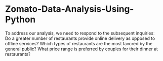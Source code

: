 # Zomato-Data-Analysis-Using-Python
To address our analysis, we need to respond to the subsequent inquiries:  Do a greater number of restaurants provide online delivery as opposed to offline services? Which types of restaurants are the most favored by the general public? What price range is preferred by couples for their dinner at restaurants?
